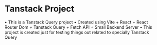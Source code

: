 # Tanstack Project
• This is a Tanstack Query project 
• Created using Vite + React + React Router Dom + Tanstack Query + Fetch API + Small Backend Server
• This project is created just for testing things out related to specially Tanstack Query
